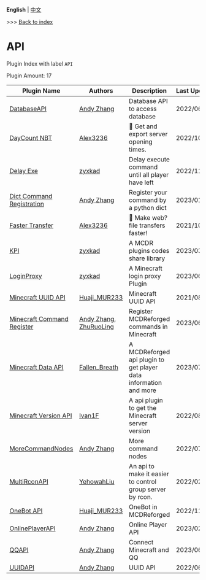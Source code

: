 **English** | [中文](readme-zh_cn.md)

\>\>\> [Back to index](/readme.md)

# API

Plugin Index with label `API`

Plugin Amount: 17

| Plugin Name | Authors | Description | Last Update | Labels |
| --- | --- | --- | --- | --- |
| [DatabaseAPI](/plugins/database_api/readme.md) | [Andy Zhang](https://github.com/AnzhiZhang) | Database API to access database | 2022/06/30 | [`API`](/labels/api/readme.md) |
| [DayCount NBT](/plugins/daycount_nbt/readme.md) | [Alex3236](https://github.com/alex3236) | :calendar: Get and export server opening times. | 2022/10/01 | [`Information`](/labels/information/readme.md), [`API`](/labels/api/readme.md) |
| [Delay Exe](/plugins/delayexe/readme.md) | [zyxkad](https://github.com/zyxkad) | Delay execute command until all player have left | 2022/11/25 | [`Tool`](/labels/tool/readme.md), [`API`](/labels/api/readme.md) |
| [Dict Command Registration](/plugins/dict_command_registration/readme.md) | [Andy Zhang](https://github.com/AnzhiZhang) | Register your command by a python dict | 2023/01/15 | [`API`](/labels/api/readme.md) |
| [Faster Transfer](/plugins/faster_transfer/readme.md) | [Alex3236](https://github.com/alex3236) | :rocket: Make web? file transfers faster! | 2021/10/04 | [`Tool`](/labels/tool/readme.md), [`API`](/labels/api/readme.md) |
| [KPI](/plugins/kpi/readme.md) | [zyxkad](https://github.com/zyxkad) | A MCDR plugins codes share library | 2023/03/03 | [`API`](/labels/api/readme.md) |
| [LoginProxy](/plugins/loginproxy/readme.md) | [zyxkad](https://github.com/zyxkad) | A Minecraft login proxy Plugin | 2023/06/09 | [`Management`](/labels/management/readme.md), [`API`](/labels/api/readme.md) |
| [Minecraft UUID API](/plugins/mc_uuid/readme.md) | [Huaji_MUR233](https://github.com/HuajiMUR233) | Minecraft UUID API | 2021/08/16 | [`API`](/labels/api/readme.md) |
| [Minecraft Command Register](/plugins/minecraft_command_register/readme.md) | [Andy Zhang](https://github.com/AnzhiZhang), [ZhuRuoLing](https://github.com/ZhuRuoLing) | Register MCDReforged commands in Minecraft | 2023/06/17 | [`API`](/labels/api/readme.md) |
| [Minecraft Data API](/plugins/minecraft_data_api/readme.md) | [Fallen_Breath](https://github.com/Fallen-Breath) | A MCDReforged api plugin to get player data information and more | 2023/07/10 | [`API`](/labels/api/readme.md) |
| [Minecraft Version API](/plugins/minecraft_version_api/readme.md) | [Ivan1F](https://github.com/Ivan-1F) | A api plugin to get the Minecraft server version | 2022/08/27 | [`API`](/labels/api/readme.md) |
| [MoreCommandNodes](/plugins/more_command_nodes/readme.md) | [Andy Zhang](https://github.com/AnzhiZhang) | More command nodes | 2022/07/18 | [`API`](/labels/api/readme.md) |
| [MultiRconAPI](/plugins/multi_rcon_api/readme.md) | [YehowahLiu](https://github.com/YehowahLiu) | An api to make it easier to control group server by rcon. | 2022/02/02 | [`Tool`](/labels/tool/readme.md), [`API`](/labels/api/readme.md) |
| [OneBot API](/plugins/onebot_api/readme.md) | [Huaji_MUR233](https://github.com/HuajiMUR233) | OneBot in MCDReforged | 2022/11/16 | [`API`](/labels/api/readme.md) |
| [OnlinePlayerAPI](/plugins/online_player_api/readme.md) | [Andy Zhang](https://github.com/AnzhiZhang) | Online Player API | 2023/02/03 | [`API`](/labels/api/readme.md) |
| [QQAPI](/plugins/qq_api/readme.md) | [Andy Zhang](https://github.com/AnzhiZhang) | Connect Minecraft and QQ | 2023/06/27 | [`API`](/labels/api/readme.md) |
| [UUIDAPI](/plugins/uuid_api/readme.md) | [Andy Zhang](https://github.com/AnzhiZhang) | UUID API | 2022/06/30 | [`API`](/labels/api/readme.md) |

